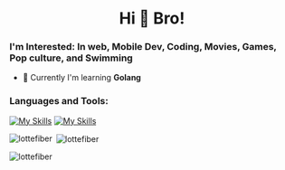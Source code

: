 <h1 align="center">Hi 👋 Bro!</h1>
<h3 align="start">I'm Interested: In web, Mobile Dev, Coding, Movies, Games, Pop culture, and Swimming</h3>

- 🌱 Currently I'm learning **Golang**
  
<p align="left">
</p>

<h3 align="left">Languages and Tools:</h3>

[![My Skills](https://skillicons.dev/icons?i=figma,js,ts,py,go,html,css,react,nextjs,vite,tailwind,flutter,nodejs,express,prisma&perline=15)](https://skillicons.dev)
[![My Skills](https://skillicons.dev/icons?i=supabase,mysql,postgres,mongodb,git,github,pnpm,docker,aws,vim&perline=15)](https://skillicons.dev)

<p><img align="left" src="https://github-readme-stats.vercel.app/api/top-langs?username=lottefiber&show_icons=true&locale=en&layout=compact" alt="lottefiber" /></p>

<p>&nbsp;<img align="center" src="https://github-readme-stats.vercel.app/api?username=lottefiber&show_icons=true&locale=en" alt="lottefiber" /></p>

<p><img align="center" src="https://github-readme-streak-stats.herokuapp.com/?user=lottefiber&" alt="lottefiber" /></p>

